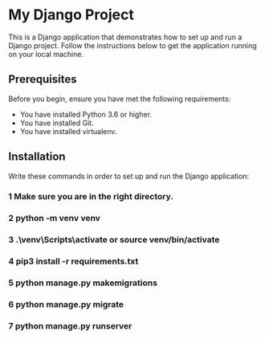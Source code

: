 # My Django Project

This is a Django application that demonstrates how to set up and run a Django project. Follow the instructions below to get the application running on your local machine.

## Prerequisites

Before you begin, ensure you have met the following requirements:

- You have installed Python 3.6 or higher.
- You have installed Git.
- You have installed virtualenv.

## Installation

Write these commands in order to set up and run the Django application:

### 1 Make sure you are in the right directory.

### 2 python -m venv venv

### 3 .\venv\Scripts\activate  or  source venv/bin/activate

### 4 pip3 install -r requirements.txt

### 5 python manage.py makemigrations

### 6 python manage.py migrate

### 7 python manage.py runserver
